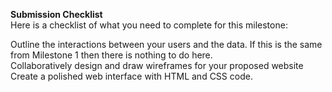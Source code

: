 **Submission Checklist**</br>
Here is a checklist of what you need to complete for this milestone:</br>

Outline the interactions between your users and the data. If this is the same from Milestone 1 then there is nothing to do here.</br>
Collaboratively design and draw wireframes for your proposed website</br>
Create a polished web interface with HTML and CSS code.</br>
